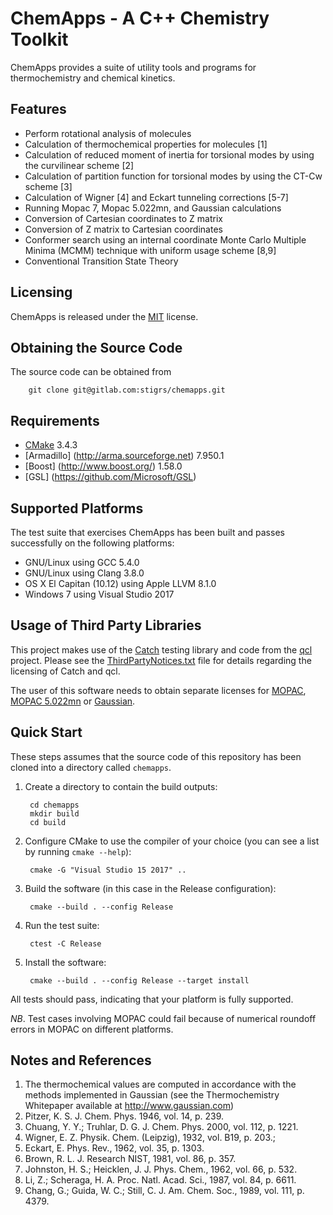 ChemApps - A C++ Chemistry Toolkit
==================================

ChemApps provides a suite of utility tools and programs for thermochemistry
and chemical kinetics.

Features
--------
* Perform rotational analysis of molecules
* Calculation of thermochemical properties for molecules [1]
* Calculation of reduced moment of inertia for torsional modes by using
  the curvilinear scheme [2]
* Calculation of partition function for torsional modes by using the
  CT-Cw scheme [3]
* Calculation of Wigner [4] and Eckart tunneling corrections [5-7]
* Running Mopac 7, Mopac 5.022mn, and Gaussian calculations
* Conversion of Cartesian coordinates to Z matrix
* Conversion of Z matrix to Cartesian coordinates
* Conformer search using an internal coordinate Monte Carlo Multiple 
  Minima (MCMM) technique with uniform usage scheme [8,9]
* Conventional Transition State Theory

Licensing
---------
ChemApps is released under the [MIT](LICENSE) license.

Obtaining the Source Code
-------------------------
The source code can be obtained from

        git clone git@gitlab.com:stigrs/chemapps.git

Requirements
------------
* [CMake](https://cmake.org) 3.4.3
* [Armadillo] (http://arma.sourceforge.net) 7.950.1
* [Boost] (http://www.boost.org/) 1.58.0
* [GSL] (https://github.com/Microsoft/GSL)

Supported Platforms
-------------------
The test suite that exercises ChemApps has been built and passes successfully 
on the following platforms:
* GNU/Linux using GCC 5.4.0
* GNU/Linux using Clang 3.8.0
* OS X El Capitan (10.12) using Apple LLVM 8.1.0
* Windows 7 using Visual Studio 2017

Usage of Third Party Libraries
------------------------------
This project makes use of the [Catch](https://https://github.com/philsquared/catch) 
testing library and code from the [qcl](https://github.com/ben-albrecht/qcl) 
project. Please see the [ThirdPartyNotices.txt](ThirdPartyNotices.txt) file 
for details regarding the licensing of Catch and qcl.

The user of this software needs to obtain separate licenses for [MOPAC](http://openmopac.net/index.html), [MOPAC 5.022mn](https://comp.chem.umn.edu/mopac/) or [Gaussian](http://gaussian.com/). 

Quick Start
-----------
These steps assumes that the source code of this repository has been cloned
into a directory called `chemapps`.

1. Create a directory to contain the build outputs:

        cd chemapps
        mkdir build
        cd build

2. Configure CMake to use the compiler of your choice (you can see a list by
   running `cmake --help`):

        cmake -G "Visual Studio 15 2017" ..

3. Build the software (in this case in the Release configuration):

        cmake --build . --config Release

4. Run the test suite:

        ctest -C Release

5. Install the software:

        cmake --build . --config Release --target install

All tests should pass, indicating that your platform is fully supported. 

*NB*. Test cases involving MOPAC could fail because of numerical roundoff 
errors in MOPAC on different platforms.

Notes and References
--------------------
1.  The thermochemical values are computed in accordance with the methods
    implemented in Gaussian (see the Thermochemistry Whitepaper available
    at http://www.gaussian.com)
2.  Pitzer, K. S. J. Chem. Phys. 1946, vol. 14, p. 239.
3.  Chuang, Y. Y.; Truhlar, D. G. J. Chem. Phys. 2000, vol. 112, p. 1221.
4.  Wigner, E. Z. Physik. Chem. (Leipzig), 1932, vol. B19, p. 203.;
5.  Eckart, E. Phys. Rev., 1962, vol. 35, p. 1303.
6.  Brown, R. L. J. Research NIST, 1981, vol. 86, p. 357.
7.  Johnston, H. S.; Heicklen, J. J. Phys. Chem., 1962, vol. 66, p. 532.
8.  Li, Z.; Scheraga, H. A. Proc. Natl. Acad. Sci., 1987, vol. 84, p. 6611.
9.  Chang, G.; Guida, W. C.; Still, C. J. Am. Chem. Soc., 1989, vol. 111,
    p. 4379.

